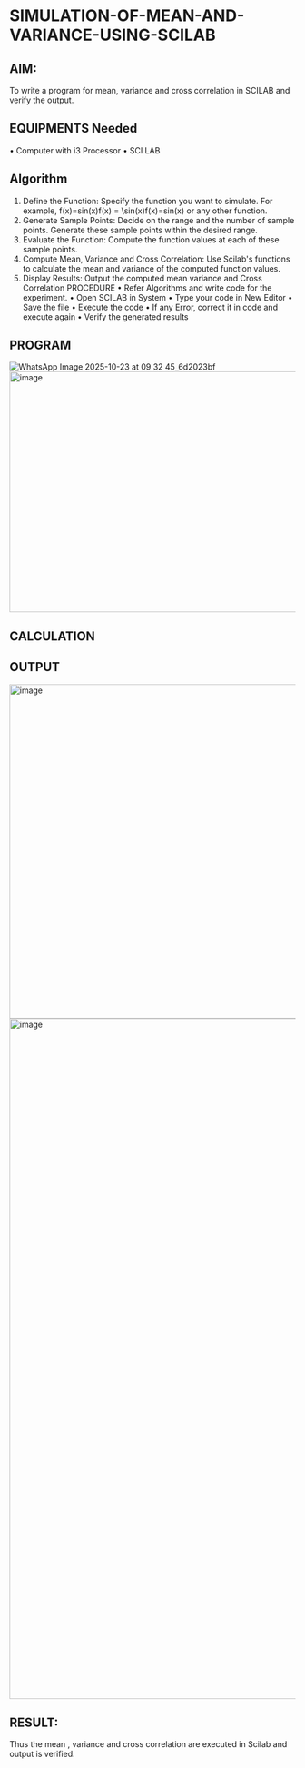 # SIMULATION-OF-MEAN-AND-VARIANCE-USING-SCILAB

## AIM:
To write a program for mean, variance and cross correlation in SCILAB and verify the output.

## EQUIPMENTS Needed

•	Computer with i3 Processor
•	SCI LAB


## Algorithm
1.	Define	the	Function:	Specify the	function	you	want	to	simulate.	For	example, f(x)=sin⁡(x)f(x) = \sin(x)f(x)=sin(x) or any other function.
2.	Generate Sample Points: Decide on the range and the number of sample points. Generate these sample points within the desired range.
3.	Evaluate the Function: Compute the function values at each of these sample points.
4.	Compute Mean, Variance and Cross Correlation: Use Scilab's functions to calculate the mean and variance of the computed function values.
5.	Display Results: Output the computed mean variance and Cross Correlation PROCEDURE
•	Refer Algorithms and write code for the experiment.
•	Open SCILAB in System
•	Type your code in New Editor
•	Save the file
•	Execute the code
•	If any Error, correct it in code and execute again
•	Verify the generated results


## PROGRAM

![WhatsApp Image 2025-10-23 at 09 32 45_6d2023bf](https://github.com/user-attachments/assets/a5e0aa58-f254-4684-8f96-ec6f1fe40997)
<img width="1912" height="424" alt="image" src="https://github.com/user-attachments/assets/ec7c98d9-1bd8-4a2e-aefe-af8905940b27" />


## CALCULATION


## OUTPUT

<img width="1146" height="589" alt="image" src="https://github.com/user-attachments/assets/9cca6755-65e7-41dd-bd26-febf0ddbc04a" />

<img width="1919" height="1199" alt="image" src="https://github.com/user-attachments/assets/aa9582f8-d369-4a55-a2b7-7ad7dd248ccc" />

## RESULT:
Thus the mean , variance and cross correlation are executed in Scilab and output is verified.
